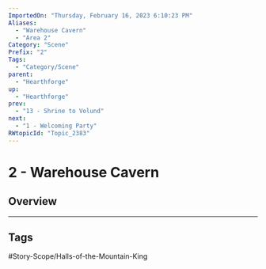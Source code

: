 ```yaml
---
ImportedOn: "Thursday, February 16, 2023 6:10:23 PM"
Aliases:
  - "Warehouse Cavern"
  - "Area 2"
Category: "Scene"
Prefix: "2"
Tags:
  - "Category/Scene"
parent:
  - "Hearthforge"
up:
  - "Hearthforge"
prev:
  - "13 - Shrine to Volund"
next:
  - "1 - Welcoming Party"
RWtopicId: "Topic_2383"
---
```

# 2 - Warehouse Cavern
## Overview

---
## Tags
#Story-Scope/Halls-of-the-Mountain-King

